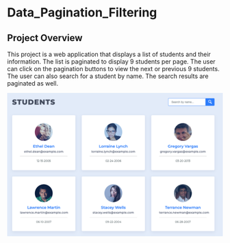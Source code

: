 # Data_Pagination_Filtering

## Project Overview

This project is a web application that displays a list of students and their information. The list is paginated to display 9 students per page. The user can click on the pagination buttons to view the next or previous 9 students. The user can also search for a student by name. The search results are paginated as well.

![Pagination](img/screenshot.png)
